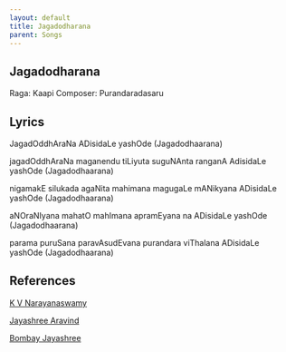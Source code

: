 ```yaml
---
layout: default
title: Jagadodharana
parent: Songs
---
```


## Jagadodharana

Raga: Kaapi
Composer: Purandaradasaru

## Lyrics

JagadOddhAraNa ADisidaLe yashOde
(Jagadodhaarana)

jagadOddhAraNa maganendu tiLiyuta
suguNAnta ranganA AdisidaLe yashOde
(Jagadodhaarana)

nigamakE silukada agaNita mahimana
magugaLe mANikyana ADisidaLe yashOde
(Jagadodhaarana)

aNOraNIyana mahatO mahImana
apramEyana na ADisidaLe yashOde
(Jagadodhaarana)

parama puruSana paravAsudEvana
purandara viThalana ADisidaLe yashOde
(Jagadodhaarana)


## References

[K V Narayanaswamy](https://open.spotify.com/track/0V2TU5Yknapppxkjk5LAp5?si=lslEILdnSnOth9k_lY8SMw)

[Jayashree Aravind](https://open.spotify.com/track/1j5H77ZrKcQm2hqBkplUcf?si=GYRcK-LVSKOtFFyuTKAOyA)

[Bombay Jayashree](https://open.spotify.com/track/3lsFO1m7QK0Y5DvZRpBD7z?si=Htf0eeZYTsWoi0yt2H7nJQ)
